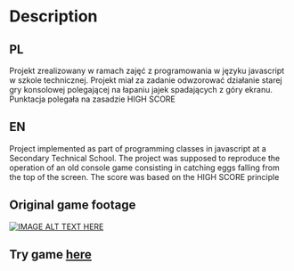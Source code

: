 # Description

## PL

Projekt zrealizowany w ramach zajęć z programowania w języku javascript w szkole technicznej.
Projekt miał za zadanie odwzorować działanie starej gry konsolowej polegającej na łapaniu jajek spadających z góry ekranu.
Punktacja polegała na zasadzie HIGH SCORE

## EN

Project implemented as part of programming classes in javascript at a Secondary Technical School.
The project was supposed to reproduce the operation of an old console game consisting in catching eggs falling from the top of the screen.
The score was based on the HIGH SCORE principle

## Original game footage

[![IMAGE ALT TEXT HERE](https://img.youtube.com/vi/0iXV1UWjSrs/0.jpg)](https://www.youtube.com/watch?v=0iXV1UWjSrs)

## Try game [here](https://derstilon.github.io/chickenFromAtari/index.html)

